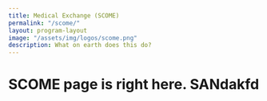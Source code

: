 ```yaml
---
title: Medical Exchange (SCOME)
permalink: "/scome/"
layout: program-layout
image: "/assets/img/logos/scome.png"
description: What on earth does this do?
---
```


# SCOME page is right here. SANdakfd